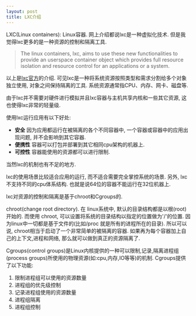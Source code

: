 ```yaml
---
layout: post
title: LXC介绍
---
```


LXC(Linux containers): Linux容器. 网上介绍都说lxc是一种虚拟化技术. 但是我觉得lxc更多的是一种资源的控制和隔离工具.

> The linux containers, lxc, aims to use these new functionalities to provide 
> an userspace container object which provides full resource isolation 
> and resource control for an applications or a system. 

以上是[lxc官方](https://github.com/lxc/lxc)的介绍. 可见lxc是一种将系统资源按照类型和需求分割给多个对象独立使用, 对象之间保持隔离的工具. 系统资源通常指CPU、内存、网卡、磁盘等.

由于lxc并不需要对硬件进行模拟并且lxc容器与主机共享内核和一些其它资源,  这也使得lxc非常的轻量级.

使用lxc运行应用有以下好处:

* **安全** 因为应用都运行在被隔离的各个不同容器中, 一个容器或容器中的应用出现问题, 并不会影响到其它容器.
* **便携性** 容器可以打包并部署到其它相同cpu架构的机器上.
* **可控性** 容器能使用的资源都可以进行限制.

当然lxc的机制也有不足的地方.

lxc的使用场景比较适合应用的运行, 而不适合需要完全掌控系统的场景. 另外, lxc不支持不同的cpu体系结构. 也就是说64位的容器不能运行在32位机器上.

lxc对资源的控制和隔离是基于chroot和Cgroups的.

chroot(change root directory). 在 linux系统中, 默认的目录结构都是以根(root) 开始的. 而使用 chroot, 可以设置将系统的目录结构以指定的位置做为'/'的位置.  因为linux中一切都是基于文件的(比如/proc 就是所有的进程所在的目录). 所以可以说, chroot相当于启动了一个非常简单的被隔离的容器. 如果再为每个容器加上自己的上下文,进程和网络, 那么就可以做到真正的资源隔离了.

Cgroups(control groups)是Linux内核提供的一种可以限制,记录,隔离进程组(process groups)所使用的物理资源(如:cpu,内存,IO等等)的机制.
Cgroups提供了以下功能:

1. 限制进程组可以使用的资源数量
2. 进程组的优先级控制
3. 记录进程组使用的资源数量
4. 进程组隔离
5. 进程组控制

